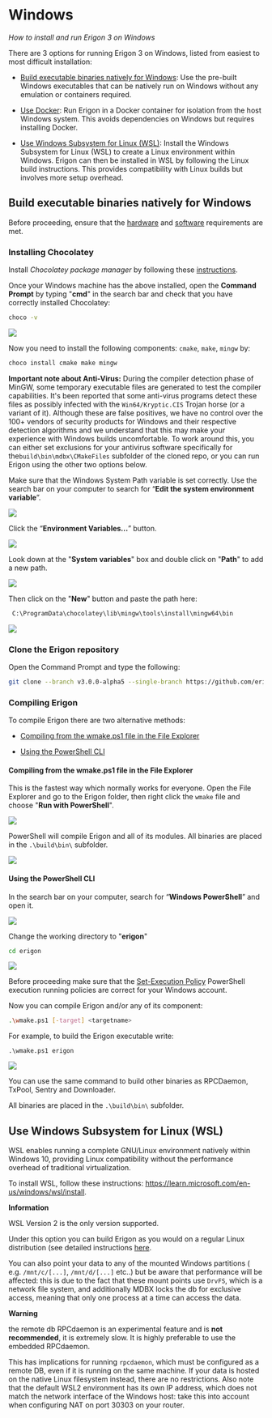 # Windows
*How to install and run Erigon 3 on Windows*

There are 3 options for running Erigon 3 on Windows, listed from easiest to most difficult installation:

-   [Build executable binaries natively for Windows](#build-executable-binaries-natively-for-windows): Use the pre-built Windows executables that can be natively run on Windows without any emulation or containers required.
    
-   [Use Docker](/installation/docker.md): Run Erigon in a Docker container for isolation from the host Windows system. This avoids dependencies on Windows but requires installing Docker.
    
-   [Use Windows Subsystem for Linux (WSL)](#use-windows-subsystem-for-linux-wsl): Install the Windows Subsystem for Linux (WSL) to create a Linux environment within Windows. Erigon can then be installed in WSL by following the Linux build instructions. This provides compatibility with Linux builds but involves more setup overhead.
    

## Build executable binaries natively for Windows

Before proceeding, ensure that the [hardware](/getting-started/hw-requirements.md) and [software](/getting-started/sw-requirements.md) requirements are met.

### Installing Chocolatey

Install _Chocolatey package manager_ by following these [instructions](https://docs.chocolatey.org/en-us/choco/setup).

Once your Windows machine has the above installed, open the **Command Prompt** by typing "**cmd**" in the search bar and check that you have correctly installed Chocolatey:

```bash
choco -v
```

![](https://erigon.gitbook.io/~gitbook/image?url=https%3A%2F%2F2414554083-files.gitbook.io%2F%7E%2Ffiles%2Fv0%2Fb%2Fgitbook-x-prod.appspot.com%2Fo%2Fspaces%252Feeqc6D5KqkgOsOW7j4k6%252Fuploads%252FAqRNiSe3JRMH48RnpU4M%252Fimage.png%3Falt%3Dmedia%26token%3Dd4bf4d87-59cd-4e49-b1d2-73b0f7343e79&width=768&dpr=4&quality=100&sign=1819d0c1&sv=1)

Now you need to install the following components: `cmake`, `make`, `mingw` by:

```bash
choco install cmake make mingw
```

**Important note about Anti-Virus:** During the compiler detection phase of MinGW, some temporary executable files are generated to test the compiler capabilities. It's been reported that some anti-virus programs detect these files as possibly infected with the `Win64/Kryptic.CIS` Trojan horse (or a variant of it). Although these are false positives, we have no control over the 100+ vendors of security products for Windows and their respective detection algorithms and we understand that this may make your experience with Windows builds uncomfortable. To work around this, you can either set exclusions for your antivirus software specifically for the`build\bin\mdbx\CMakeFiles` subfolder of the cloned repo, or you can run Erigon using the other two options below.

Make sure that the Windows System Path variable is set correctly. Use the search bar on your computer to search for “**Edit the system environment variable**”.

![](https://erigon.gitbook.io/~gitbook/image?url=https%3A%2F%2F2414554083-files.gitbook.io%2F%7E%2Ffiles%2Fv0%2Fb%2Fgitbook-x-prod.appspot.com%2Fo%2Fspaces%252Feeqc6D5KqkgOsOW7j4k6%252Fuploads%252FuIzFzKRHIJea46qAGYyK%252Fimage.png%3Falt%3Dmedia%26token%3D6941fac4-f496-4c99-a8f2-06e28a276132&width=768&dpr=4&quality=100&sign=6724aff&sv=1)

Click the “**Environment Variables...**” button.

![](https://erigon.gitbook.io/~gitbook/image?url=https%3A%2F%2F2414554083-files.gitbook.io%2F%7E%2Ffiles%2Fv0%2Fb%2Fgitbook-x-prod.appspot.com%2Fo%2Fspaces%252Feeqc6D5KqkgOsOW7j4k6%252Fuploads%252FFJQDBBaCqwxlu74Rj7Gk%252Fimage.png%3Falt%3Dmedia%26token%3D721c97df-5f99-4057-88de-6d86f1ccc827&width=768&dpr=4&quality=100&sign=358f342b&sv=1)

Look down at the "**System variables**" box and double click on "**Path**" to add a new path.

![](https://erigon.gitbook.io/~gitbook/image?url=https%3A%2F%2F2414554083-files.gitbook.io%2F%7E%2Ffiles%2Fv0%2Fb%2Fgitbook-x-prod.appspot.com%2Fo%2Fspaces%252Feeqc6D5KqkgOsOW7j4k6%252Fuploads%252F8J83HtpBXEbK8JlCaQ57%252Fimage.png%3Falt%3Dmedia%26token%3Dd1914858-11e6-43cd-bd78-51825a4c8e62&width=768&dpr=4&quality=100&sign=a87846e9&sv=1)

Then click on the "**New**" button and paste the path here:

```bash
 C:\ProgramData\chocolatey\lib\mingw\tools\install\mingw64\bin
```

![](https://erigon.gitbook.io/~gitbook/image?url=https%3A%2F%2F2414554083-files.gitbook.io%2F%7E%2Ffiles%2Fv0%2Fb%2Fgitbook-x-prod.appspot.com%2Fo%2Fspaces%252Feeqc6D5KqkgOsOW7j4k6%252Fuploads%252FcxwhuppIN2sOfYg3HUcT%252Fpath2.png%3Falt%3Dmedia%26token%3D090c5597-2359-4bba-8f0b-009d8c82a92d&width=768&dpr=4&quality=100&sign=91f964&sv=1)

### Clone the Erigon repository

Open the Command Prompt and type the following:

```bash
git clone --branch v3.0.0-alpha5 --single-branch https://github.com/erigontech/erigon.git
```

### Compiling Erigon

To compile Erigon there are two alternative methods:

-   [Compiling from the wmake.ps1 file in the File Explorer](#compiling-from-the-wmakeps1-file-in-the-file-explorer)
    
-   [Using the PowerShell CLI](#using-the-powershell-cli)
    

#### Compiling from the wmake.ps1 file in the File Explorer

This is the fastest way which normally works for everyone. Open the File Explorer and go to the Erigon folder, then right click the `wmake` file and choose "**Run with PowerShell**".

![](https://erigon.gitbook.io/~gitbook/image?url=https%3A%2F%2F2414554083-files.gitbook.io%2F%7E%2Ffiles%2Fv0%2Fb%2Fgitbook-x-prod.appspot.com%2Fo%2Fspaces%252Feeqc6D5KqkgOsOW7j4k6%252Fuploads%252FfcOUUMOW0CBtqd7WxEHM%252FImmagine%25202023-09-25%2520162444.png%3Falt%3Dmedia%26token%3D7875e451-f979-424f-9e64-a4ab4ffa0afc&width=768&dpr=4&quality=100&sign=c7b8d74e&sv=1)

PowerShell will compile Erigon and all of its modules. All binaries are placed in the `.\build\bin\` subfolder.

![](https://erigon.gitbook.io/~gitbook/image?url=https%3A%2F%2F2414554083-files.gitbook.io%2F%7E%2Ffiles%2Fv0%2Fb%2Fgitbook-x-prod.appspot.com%2Fo%2Fspaces%252Feeqc6D5KqkgOsOW7j4k6%252Fuploads%252FK58q89hk9IXqScpJzhkG%252Fimage.png%3Falt%3Dmedia%26token%3D29a9e074-789a-4000-b581-094e212e4660&width=768&dpr=4&quality=100&sign=165ad893&sv=1)

#### Using the PowerShell CLI

In the search bar on your computer, search for “**Windows PowerShell**” and open it.

![](https://erigon.gitbook.io/~gitbook/image?url=https%3A%2F%2F2414554083-files.gitbook.io%2F%7E%2Ffiles%2Fv0%2Fb%2Fgitbook-x-prod.appspot.com%2Fo%2Fspaces%252Feeqc6D5KqkgOsOW7j4k6%252Fuploads%252FEmMVQg8OI9d0Wm0wxzrG%252Fimage.png%3Falt%3Dmedia%26token%3D822abe0e-3ecb-4e29-8a98-ae4306cf37f8&width=768&dpr=4&quality=100&sign=20a0e02f&sv=1)

Change the working directory to "**erigon**"

```bash
cd erigon
```

![](https://erigon.gitbook.io/~gitbook/image?url=https%3A%2F%2F2414554083-files.gitbook.io%2F%7E%2Ffiles%2Fv0%2Fb%2Fgitbook-x-prod.appspot.com%2Fo%2Fspaces%252Feeqc6D5KqkgOsOW7j4k6%252Fuploads%252F3lMY5KBR6nnYpOOL0XtN%252Fimage.png%3Falt%3Dmedia%26token%3D51c370f0-1582-4062-b84e-7deecfce5319&width=768&dpr=4&quality=100&sign=38e16017&sv=1)

Before proceeding make sure that the [Set-Execution Policy](https://learn.microsoft.com/en-us/powershell/module/microsoft.powershell.security/set-executionpolicy?view=powershell-7.3) PowerShell execution running policies are correct for your Windows account.

Now you can compile Erigon and/or any of its component:

```bash
.\wmake.ps1 [-target] <targetname>
```

For example, to build the Erigon executable write:

```
.\wmake.ps1 erigon
```

![](https://erigon.gitbook.io/~gitbook/image?url=https%3A%2F%2F2414554083-files.gitbook.io%2F%7E%2Ffiles%2Fv0%2Fb%2Fgitbook-x-prod.appspot.com%2Fo%2Fspaces%252Feeqc6D5KqkgOsOW7j4k6%252Fuploads%252Fwaw42ktWXUvjGGlpXMES%252Fimage.png%3Falt%3Dmedia%26token%3Dc09b3df7-521a-4dd6-ac69-f5592f544cb8&width=768&dpr=4&quality=100&sign=21fcbbb5&sv=1)

You can use the same command to build other binaries as RPCDaemon, TxPool, Sentry and Downloader.

All binaries are placed in the `.\build\bin\` subfolder.

## Use Windows Subsystem for Linux (WSL)

WSL enables running a complete GNU/Linux environment natively within Windows 10, providing Linux compatibility without the performance overhead of traditional virtualization.

To install WSL, follow these instructions: <https://learn.microsoft.com/en-us/windows/wsl/install>.

<div class="warning">

**Information**

WSL Version 2 is the only version supported.

</div>

Under this option you can build Erigon as you would on a regular Linux distribution (see detailed instructions [here](/installation/linux.md).

You can also point your data to any of the mounted Windows partitions ( e.g. `/mnt/c/[...]`, `/mnt/d/[...]` etc..) but be aware that performance will be affected: this is due to the fact that these mount points use `DrvFS`, which is a network file system, and additionally MDBX locks the db for exclusive access, meaning that only one process at a time can access the data.

<div class="warning">

**Warning**

the remote db RPCdaemon is an experimental feature and is **not recommended**, it is extremely slow. It is highly preferable to use the embedded RPCdaemon.

</div>


This has implications for running `rpcdaemon`, which must be configured as a remote DB, even if it is running on the same machine. If your data is hosted on the native Linux filesystem instead, there are no restrictions. Also note that the default WSL2 environment has its own IP address, which does not match the network interface of the Windows host: take this into account when configuring NAT on port 30303 on your router.

